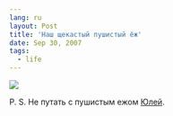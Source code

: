 ```yaml
---
lang: ru
layout: Post
title: 'Наш щекастый пушистый ёж'
date: Sep 30, 2007
tags:
  - life
---
```


![](/images/blog/MG-4449.jpg)

P. S. Не путать с пушистым ежом [Юлей](http://pushistyj-ej.livejournal.com/).
